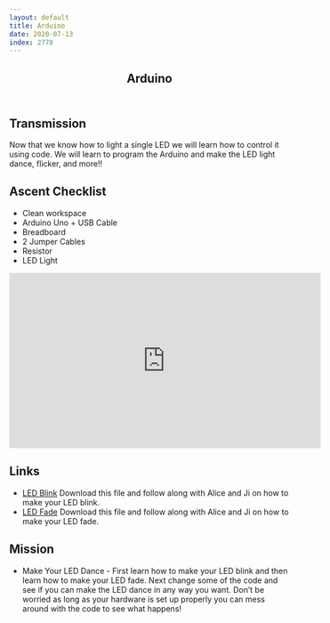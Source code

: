 ```yaml
---
layout: default
title: Arduino
date: 2020-07-13
index: 2778
---
```


<article id="Class">
        <header>
                <h1>Arduino</h1>
        </header>
        <div class="class-transmission">
                <h2>Transmission</h2>
                <p>Now that we know how to light a single LED we will learn how to control it using code. We will learn to program the Arduino and make the LED light dance, flicker, and more!!</p>
        </div>
        <div class="class-ascent_checklist">
                <h2>Ascent Checklist</h2>
                <ul>
                        <li data-icon="✨">Clean workspace</li>
                        <li data-icon="🔆">Arduino Uno + USB Cable</li>
                        <li data-icon="🍞">Breadboard</li>
                        <li data-icon="⛓">2 Jumper Cables</li>
                        <li data-icon="〰️">Resistor</li>
                        <li data-icon="💡">LED Light</li>
                </ul>
        </div>
        <div class="video">
                <iframe width="560" height="315" src="https://www.youtube.com/embed/w7JRJBjjNVo" frameborder="0" allow="accelerometer; autoplay; encrypted-media; gyroscope; picture-in-picture" allowfullscreen></iframe>
        </div>
        <div class="class-links">
                <h2>Links</h2>
                <ul>
                        <li data-icon="💻"><a href="https://drive.google.com/file/d/1Suhc5sn1vM2gFhM_OQETF9-UV_uaFp05/view?usp=sharing" target="_blank">LED Blink</a> Download this file and follow along with Alice and Ji on how to make your LED blink.</li>
                        <li data-icon="💻"><a href="https://drive.google.com/file/d/1QfGA8mYfGTuxkD-IJxbrwou9NrBdPqh5/view?usp=sharing" target="_blank">LED Fade</a> Download this file and follow along with Alice and Ji on how to make your LED fade. </li>
                </ul>
        </div>
        <div class="class-mission">
                <h2>Mission</h2>
                <ul>
                        <li data-icon="💡">
                                <p><span class="strong">Make Your LED Dance</span> - First learn how to make your LED blink and then learn how to make your LED fade. Next change some of the code and see if you can make the LED dance in any way you want. Don’t be worried as long as your hardware is set up properly you can mess around with the code to see what happens!</p>
                        </li>
                </ul>
        </div>
</article>